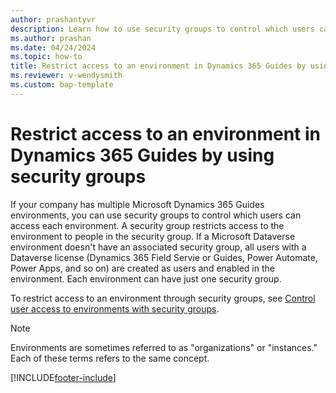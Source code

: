 ```yaml
---
author: prashantyvr
description: Learn how to use security groups to control which users can access which environments in Microsoft Dynamics 365 Guides.
ms.author: prashan
ms.date: 04/24/2024
ms.topic: how-to
title: Restrict access to an environment in Dynamics 365 Guides by using security groups
ms.reviewer: v-wendysmith
ms.custom: bap-template
---
```


# Restrict access to an environment in Dynamics 365 Guides by using security groups

If your company has multiple Microsoft Dynamics 365 Guides environments, you can use security groups to control which users can access each environment. A security group restricts access to the environment to people in the security group. If a Microsoft Dataverse environment doesn't have an associated security group, all users with a Dataverse license (Dynamics 365 Field Servie or Guides, Power Automate, Power Apps, and so on) are created as users and enabled in the environment. Each environment can have just one security group.

To restrict access to an environment through security groups, see [Control user access to environments with security groups](/power-platform/admin/control-user-access). 

> [!NOTE]
> Environments are sometimes referred to as "organizations" or "instances." Each of these terms refers to the same concept. 


[!INCLUDE[footer-include](../includes/footer-banner.md)]